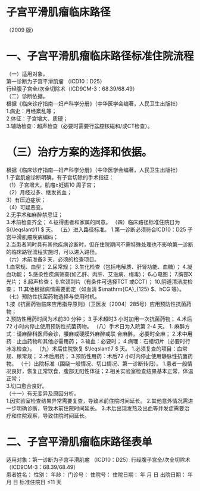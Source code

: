 # 子宫平滑肌瘤临床路径  
（2009 版）  
# 一、子宫平滑肌瘤临床路径标准住院流程  
（一）适用对象。  
第一诊断为子宫平滑肌瘤 （ICD10：D25）  
行经腹子宫全/次全切除术（ICD9CM-3：68.39/68.49）  
（二）诊断依据。  
根据《临床诊疗指南—妇产科学分册》（中华医学会编著，人民卫生出版社）  
1.病史：月经紊乱等；  
2.体征：子宫增大、质硬；  
3.辅助检查：超声检查（必要时需要行盆腔核磁和/或CT检查）。  
# （三）治疗方案的选择和依据。  
根据《临床诊疗指南—妇产科学分册》（中华医学会编著，人民卫生出版社）  
1.子宫肌瘤诊断明确，有子宫切除的手术指征：  
（1）子宫增大，肌瘤≥妊娠10 周子宫；  
（2）月经过多、继发贫血；  
3）有压迫症状；  
（4）可疑恶变。  
2.无手术和麻醉禁忌证；  
3.术前检查齐全； 4.征得患者和家属的同意。 （四）临床路径标准住院日为 ${\leqslant}11 $ 天。 （五）进入路径标准。 1.第一诊断必须符合ICD10：D25 子宫平滑肌瘤疾病编码；  
2.当患者同时具有其他疾病诊断时，但在住院期间不需特殊处理也不影响第一诊断的临床路径流程实施时，可以进入路径。  
（六）术前准备3 天，必须的检查项目。  
1.血常规、血型； 2.尿常规； 3.生化检查（包括电解质、肝肾功能、血糖）；   4.凝血功能； 5.感染性疾病筛查(如乙肝、丙肝、艾滋病、梅毒)； 6.心电图； 7.胸部X 光片； 8.超声检查； 9.宫颈刮片（有条件可选择TCT 或CCT）； 10.阴道清洁度检查； 11.其他根据病情需要而定（如血清 $\mathrm{CA}_{125} $、hCG 等）。  
（七）预防性抗菌药物选择与使用时机。  
1.按《抗菌药物临床应用指导原则》（卫医发〔2004〕285号）应用预防性抗菌药物；  
2.预防性用药时间为术前30 分钟； 3.手术超时3 小时加用一次抗菌药物； 4.术后72 小时内停止使用预防性抗菌药物。 （八）手术日为入院第 2-4 天。 1. 麻醉方式：请麻醉科医师会诊，腰麻或硬膜外麻醉或联 合麻醉，   必要时全麻； 2.术中用药：止血药物和其他必需用药； 3.输血：必要时； 4.病理：石蜡切片（必要时行冰冻检查）。 （九）术后住院恢复 $\leqslant\!7 $ 天。 1.必须复查的项目：血常规、尿常规；  2.术后用药； 3.预防性用药：术后72 小时内停止使用静脉性抗菌药物。 （十）出院标准（围绕一般情况、切口情况、第一诊断转归）。 1.患者一般情况良好，恢复正常饮食，腹部无阳性体征；2.相关实验室检查结果基本正常，体温正常；  
3.切口愈合良好。  
（十一）有无变异及原因分析。  
1.因实验室检查结果异常需要复查，导致术前住院时间延长。 2.其他意外情况需进一步明确诊断，导致术前住院时间延长。 3.术后出现发热及出血等并发症需要治疗和住院观察，导致住院时间延长。  
# 二、子宫平滑肌瘤临床路径表单  
适用对象：第一诊断为子宫平滑肌瘤 （ICD10：D25）行经腹子宫全/次全切除术（ICD9CM-3：68.39/68.49）  
患者姓名：           性别：    年龄：    门诊号：       住院号：       住院日期：   年  月  日 出院日期：   年  月   日  标准住院日 ≤11 天  
